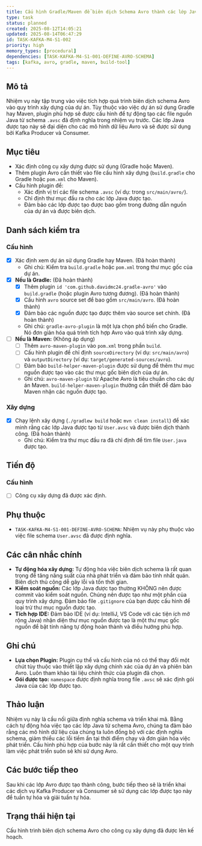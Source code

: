 ```yaml
---
title: Cấu hình Gradle/Maven để biên dịch Schema Avro thành các lớp Java
type: task
status: planned
created: 2025-08-12T14:05:21
updated: 2025-08-14T06:47:29
id: TASK-KAFKA-M4-S1-002
priority: high
memory_types: [procedural]
dependencies: [TASK-KAFKA-M4-S1-001-DEFINE-AVRO-SCHEMA]
tags: [kafka, avro, gradle, maven, build-tool]
---
```


## Mô tả

Nhiệm vụ này tập trung vào việc tích hợp quá trình biên dịch schema Avro vào quy trình xây dựng của dự án. Tùy thuộc vào việc dự án sử dụng Gradle hay Maven, plugin phù hợp sẽ được cấu hình để tự động tạo các file nguồn Java từ schema `.avsc` đã định nghĩa trong nhiệm vụ trước. Các lớp Java được tạo này sẽ đại diện cho các mô hình dữ liệu Avro và sẽ được sử dụng bởi Kafka Producer và Consumer.

## Mục tiêu

*   Xác định công cụ xây dựng được sử dụng (Gradle hoặc Maven).
*   Thêm plugin Avro cần thiết vào file cấu hình xây dựng (`build.gradle` cho Gradle hoặc `pom.xml` cho Maven).
*   Cấu hình plugin để:
    *   Xác định vị trí các file schema `.avsc` (ví dụ: trong `src/main/avro/`).
    *   Chỉ định thư mục đầu ra cho các lớp Java được tạo.
    *   Đảm bảo các lớp được tạo được bao gồm trong đường dẫn nguồn của dự án và được biên dịch.

## Danh sách kiểm tra

### Cấu hình

- [x] Xác định xem dự án sử dụng Gradle hay Maven. (Đã hoàn thành)
    - Ghi chú: Kiểm tra `build.gradle` hoặc `pom.xml` trong thư mục gốc của dự án.
- [x] **Nếu là Gradle:** (Đã hoàn thành)
    - [x] Thêm plugin `id 'com.github.davidmc24.gradle-avro'` vào `build.gradle` (hoặc plugin Avro tương đương). (Đã hoàn thành)
    - [x] Cấu hình `avro` source set để bao gồm `src/main/avro`. (Đã hoàn thành)
    - [x] Đảm bảo các nguồn được tạo được thêm vào source set chính. (Đã hoàn thành)
    - Ghi chú: `gradle-avro-plugin` là một lựa chọn phổ biến cho Gradle. Nó đơn giản hóa quá trình tích hợp Avro vào quá trình xây dựng.
- [ ] **Nếu là Maven:** (Không áp dụng)
    - [ ] Thêm `avro-maven-plugin` vào `pom.xml` trong phần `build`.
    - [ ] Cấu hình plugin để chỉ định `sourceDirectory` (ví dụ: `src/main/avro`) và `outputDirectory` (ví dụ: `target/generated-sources/avro`).
    - [ ] Đảm bảo `build-helper-maven-plugin` được sử dụng để thêm thư mục nguồn được tạo vào các thư mục gốc biên dịch của dự án.
    - Ghi chú: `avro-maven-plugin` từ Apache Avro là tiêu chuẩn cho các dự án Maven. `build-helper-maven-plugin` thường cần thiết để đảm bảo Maven nhận các nguồn được tạo.

### Xây dựng

- [x] Chạy lệnh xây dựng (`./gradlew build` hoặc `mvn clean install`) để xác minh rằng các lớp Java được tạo từ `User.avsc` và được biên dịch thành công. (Đã hoàn thành)
    - Ghi chú: Kiểm tra thư mục đầu ra đã chỉ định để tìm file `User.java` được tạo.

## Tiến độ

### Cấu hình

- [ ] Công cụ xây dựng đã được xác định.

## Phụ thuộc

*   `TASK-KAFKA-M4-S1-001-DEFINE-AVRO-SCHEMA`: Nhiệm vụ này phụ thuộc vào việc file schema `User.avsc` đã được định nghĩa.

## Các cân nhắc chính

*   **Tự động hóa xây dựng:** Tự động hóa việc biên dịch schema là rất quan trọng để tăng năng suất của nhà phát triển và đảm bảo tính nhất quán. Biên dịch thủ công dễ gây lỗi và tốn thời gian.
*   **Kiểm soát nguồn:** Các lớp Java được tạo thường KHÔNG nên được commit vào kiểm soát nguồn. Chúng nên được tạo như một phần của quy trình xây dựng. Đảm bảo file `.gitignore` của bạn được cấu hình để loại trừ thư mục nguồn được tạo.
*   **Tích hợp IDE:** Đảm bảo IDE (ví dụ: IntelliJ, VS Code với các tiện ích mở rộng Java) nhận diện thư mục nguồn được tạo là một thư mục gốc nguồn để bật tính năng tự động hoàn thành và điều hướng phù hợp.

## Ghi chú

*   **Lựa chọn Plugin:** Plugin cụ thể và cấu hình của nó có thể thay đổi một chút tùy thuộc vào thiết lập xây dựng chính xác của dự án và phiên bản Avro. Luôn tham khảo tài liệu chính thức của plugin đã chọn.
*   **Gói được tạo:** `namespace` được định nghĩa trong file `.avsc` sẽ xác định gói Java của các lớp được tạo.

## Thảo luận

Nhiệm vụ này là cầu nối giữa định nghĩa schema và triển khai mã. Bằng cách tự động hóa việc tạo các lớp Java từ schema Avro, chúng ta đảm bảo rằng các mô hình dữ liệu của chúng ta luôn đồng bộ với các định nghĩa schema, giảm thiểu các lỗi tiềm ẩn tại thời điểm chạy và đơn giản hóa việc phát triển. Cấu hình phù hợp của bước này là rất cần thiết cho một quy trình làm việc phát triển suôn sẻ khi sử dụng Avro.

## Các bước tiếp theo

Sau khi các lớp Avro được tạo thành công, bước tiếp theo sẽ là triển khai các dịch vụ Kafka Producer và Consumer sẽ sử dụng các lớp được tạo này để tuần tự hóa và giải tuần tự hóa.

## Trạng thái hiện tại

Cấu hình trình biên dịch schema Avro cho công cụ xây dựng đã được lên kế hoạch.